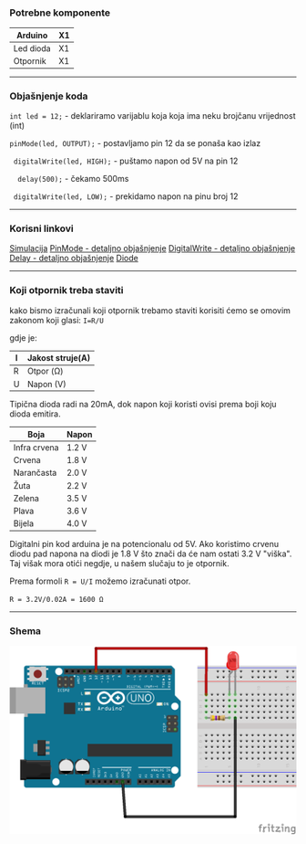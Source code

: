 ### Potrebne komponente

|  Arduino |  X1 |
| ------------ | ------------ |
| Led dioda  |  X1 |
|  Otpornik | X1  |

------------


### Objašnjenje koda

`int led = 12;`  - deklariramo varijablu koja koja ima neku brojčanu vrijednost (int)

`pinMode(led, OUTPUT);` - postavljamo pin 12 da se ponaša kao izlaz

` digitalWrite(led, HIGH);` - puštamo napon od 5V na pin 12

`  delay(500);` - čekamo 500ms

` digitalWrite(led, LOW);` - prekidamo napon na pinu broj 12



------------

###  Korisni linkovi
[Simulacija](https://wokwi.com/projects/340245559319200339 "Simulacija")
[PinMode - detaljno objašnjenje](https://www.arduino.cc/reference/en/language/functions/digital-io/pinmode/ "Dokumentacija")
[DigitalWrite - detaljno objašnjenje](https://www.arduino.cc/reference/en/language/functions/digital-io/digitalwrite/ "DigitalWrite detaljno objašnjenje")
[Delay - detaljno objašnjenje](https://www.arduino.cc/reference/en/language/functions/time/delay/ "Delay detaljno objašnjenje")
[Diode](https://www.electronics-tutorials.ws/diode/diode_8.html "Diode")

------------

### Koji otpornik treba staviti

kako bismo izračunali koji otpornik trebamo staviti korisiti ćemo se omovim zakonom koji glasi: `I=R/U`

gdje je:

| I  | Jakost struje(A) |
| ------------ | ------------ |
| R  | Otpor (Ω)  |
| U  | Napon (V)  |

Tipična dioda radi na 20mA, dok napon koji koristi ovisi prema boji koju dioda emitira.

|  Boja | Napon  |
| ------------ | ------------ |
| Infra crvena  | 1.2 V  |
| Crvena  |  1.8 V |
|  Narančasta | 2.0 V  |
| Žuta  |  2.2 V |
|  Zelena |  3.5 V |
|  Plava | 3.6 V |
|  Bijela |  4.0 V |

Digitalni pin kod arduina je na potencionalu od 5V.
Ako koristimo crvenu diodu pad napona na diodi je 1.8 V što znači da će nam ostati 3.2 V "viška". Taj višak mora otići negdje, u našem slučaju to je otpornik.

Prema formoli `R = U/I` možemo izračunati otpor.

`R = 3.2V/0.02A = 1600 Ω`

------------

### Shema

[![Shema](https://github.com/Blazp04/arduino/blob/main/L01-led-blink/shema.png "Shema")](https://github.com/Blazp04/arduino/blob/main/L01-led-blink/shema.png "Shema")









